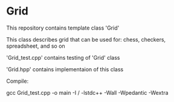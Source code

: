 # Grid
<p>This repository contains template class 'Grid'</p>
<p>This class describes grid that can be used for: chess, checkers, spreadsheet, and so on</p>
<p>'Grid_test.cpp' contains testing of 'Grid' class</p>
<p>'Grid.hpp' contains implementaion of this class</p>
<p>Compile: </p>
<p>gcc Grid_test.cpp -o main -I / -lstdc++ -Wall -Wpedantic -Wextra</p>
